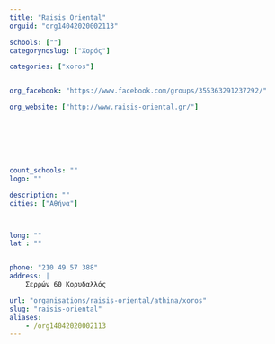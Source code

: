 ```yaml
---
title: "Raisis Oriental"
orguid: "org14042020002113"

schools: [""]
categorynoslug: ["Χορός"]

categories: ["xoros"]


org_facebook: "https://www.facebook.com/groups/355363291237292/"

org_website: ["http://www.raisis-oriental.gr/"]







count_schools: ""
logo: ""

description: ""
cities: ["Αθήνα"]



long: ""
lat : ""


phone: "210 49 57 388"
address: |
    Σερρών 60 Κορυδαλλός

url: "organisations/raisis-oriental/athina/xoros"
slug: "raisis-oriental"
aliases:
    - /org14042020002113
---
```



